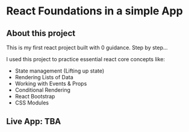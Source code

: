 # React Foundations in a simple App

## About this project

This is my first react project built with 0 guidance. Step by step...

I used this project to practice essential react core concepts like:
* State management (Lifting up state)
* Rendering Lists of Data
* Working with Events & Props
* Conditional Rendering
* React Bootstrap 
* CSS Modules




## Live App: TBA